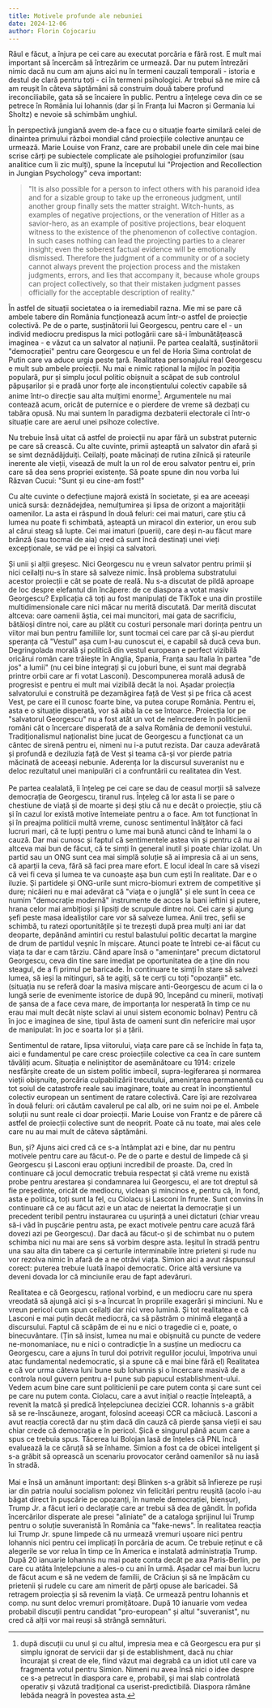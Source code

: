 ```yaml
---
title: Motivele profunde ale nebuniei
date: 2024-12-06
author: Florin Cojocariu
---
```

Răul e făcut, a înjura pe cei care au executat porcăria e fără rost. E mult mai important să încercăm să întrezărim ce urmează. Dar nu putem întrezări nimic dacă nu cum am ajuns aici nu în termeni cauzali temporali - istoria e destul de clară pentru toți - ci în termeni psihologici. Ar trebui să ne mire că am reușit în câteva săptămâni să construim două tabere profund ireconciliabile, gata să se încaiere în public. Pentru a înțelege ceva din ce se petrece în România lui Iohannis (dar și în Franța lui Macron și Germania lui Sholtz)  e nevoie să schimbăm unghiul.

În perspectivă jungiană avem de-a face cu o situație foarte similară celei de dinaintea primului război mondial când proiecțiile colective anunțau ce urmează. Marie Louise von Franz, care are probabil unele din cele mai bine scrise cărți pe subiectele complicate ale psihologiei profunzimilor (sau analitice cum îi zic mulți), spune la începutul lui "Projection and Recollection in Jungian Psychology" ceva important:

> "It is also possible for a person to infect others with his paranoid idea and for a sizable group to take up the erroneous judgment, until another group finally sets the matter straight. Witch-hunts, as examples of negative projections, or the veneration of Hitler as a savior-hero, as an example of positive projections, bear eloquent witness to the existence of the phenomenon of collective contagion. In such cases nothing can lead the projecting parties to a clearer insight; even the soberest factual evidence will be emotionally dismissed. Therefore the judgment of a community or of a society cannot always prevent the projection process and the mistaken judgments, errors, and lies that accompany it, because whole groups can project collectively, so that their mistaken judgment passes officially for the acceptable description of reality."

În astfel de situații societatea o ia iremediabil razna. Mie mi se pare că ambele tabere din România funcționează acum într-o astfel de proiecție colectivă. Pe de o parte, susținătorii lui Georgescu, pentru care el - un individ mediocru predispus la mici potlogării care să-i îmbunătățească imaginea - e văzut ca un salvator al națiunii. Pe partea cealaltă, susținătorii "democrației" pentru care Georgescu e un fel de Horia Sima controlat de Putin care va aduce urgia peste țară. Realitatea personajului real Georgescu e mult sub ambele proiecții. Nu mai e nimic rațional la mijloc în poziția populară, pur și simplu jocul politic obișnuit a scăpat de sub controlul păpușarilor și e pradă unor forțe ale inconștientului colectiv capabile să anime într-o direcție sau alta mulțimi enorme[^1]. Argumentele nu mai contează acum, oricât de puternice e o pierdere de vreme să dezbați cu tabăra opusă. Nu mai suntem în paradigma dezbaterii electorale ci într-o situație care are aerul unei psihoze colective.

Nu trebuie însă uitat că astfel de proiecții nu apar fără un substrat puternic pe care să crească. Cu alte cuvinte, primii așteaptă un salvator din afară și se simt deznădăjduiți. Ceilalți, poate măcinați de rutina zilnică și rateurile inerente ale vieții, visează de mult la un rol de erou salvator pentru ei, prin care să dea sens propriei existențe. Să poate spune din nou vorba lui Răzvan Cucui: "Sunt și eu cine-am fost!" 

Cu alte cuvinte o defecțiune majoră există în societate, și ea are aceeași unică sursă: deznădejdea, nemulțumirea și lipsa de orizont a majorității oamenilor. La asta ei răspund în două feluri: cei mai maturi, care știu că lumea nu poate fi schimbată, așteaptă un miracol din exterior, un erou sub al cărui steag să lupte. Cei mai imaturi (puerii), care deși n-au făcut mare brânză (sau tocmai de aia) cred că sunt încă destinați unei vieți excepționale, se văd  pe ei înșiși ca salvatori.

Și unii și alții greșesc. Nici Georgescu nu e vreun salvator pentru primii și nici ceilalți nu-s în stare să salveze nimic. Însă problema substratului acestor proiecții e cât se poate de reală. Nu s-a discutat de pildă aproape de loc despre elefantul din încăpere: de ce diaspora a votat masiv Georgescu? Explicația că toți au fost manipulați de TikTok e una din prostiile multidimensionale care nici măcar nu merită discutată. Dar merită discutat altceva: oare oamenii ăștia, cei mai muncitori, mai gata de sacrificiu, bătăioși dintre noi, care au plătit cu costuri personale mari dorința pentru un viitor mai bun pentru familiile lor, sunt tocmai cei care par că și-au pierdut speranța că "Vestul" așa cum l-au cunoscut ei, e capabil să ducă ceva bun. Degringolada morală și politică din vestul european e perfect vizibilă oricărui român care trăiește în Anglia, Spania, Franța sau Italia în partea "de jos" a lumii" (nu cei bine integrați și cu joburi bune, ei sunt mai degrabă printre orbii care ar fi votat Lasconi). Descompunerea morală adusă de progresist e pentru ei mult mai vizibilă decât la noi. Așadar proiecția salvatorului e construită pe dezamăgirea față de Vest și pe frica că acest Vest, pe care ei îl cunosc foarte bine, va putea corupe România. Pentru ei, asta e o situație disperată, vor să aibă la ce se întoarce. Proiecția lor pe "salvatorul Georgescu" nu a fost atât un vot de neîncredere în politicienii români cât o încercare disperată de a salva România de demonii vestului. Tradiționalismul naționalist bine jucat de Georgescu a funcționat ca un cântec de sirenă pentru ei, nimeni nu i-a putut rezista. Dar cauza adevărată și profundă e deziluzia față de Vest și teama că-și vor pierde patria măcinată de aceeași nebunie. Aderența lor la discursul suveranist nu e deloc rezultatul unei manipulări ci a confruntării cu realitatea din Vest.\
\
Pe partea cealalată, îi înțeleg pe cei care se dau de ceasul morții să salveze democrația de Georgescu, tiranul rus. Înțeleg că lor asta li se pare o chestiune de viață și de moarte și deși știu că nu e decât o proiecție, știu că și în cazul lor există motive întemeiate pentru a o face. Am tot funcționat în și în preajma politicii multă vreme, cunosc sentimentul înălțător că faci lucruri mari, că te lupți pentru o lume mai bună atunci când te înhami la o cauză. Dar mai cunosc și faptul că sentimentele astea vin și pentru că nu ai altceva mai bun de făcut, că te simți în general inutil și poate chiar izolat. Un partid sau un ONG sunt cea mai simplă soluție să ai impresia că ai un sens, că aparții la ceva, fără să faci prea mare efort. E locul ideal în care să visezi că vei fi ceva și lumea te va cunoaște așa bun cum ești în realitate. Dar e o iluzie. Și partidele și ONG-urile sunt micro-biomuri extrem de competitive și dure; nicăieri nu e mai adevărat că "viața e o junglă" și ele sunt în ceea ce numim "democrație modernă" instrumente de acces la bani ieftini și putere, hrana celor mai ambițioși și lipsiți de scrupule dintre noi. Cei care și ajung șefi peste masa idealiștilor care vor să salveze lumea. Anii trec, șefii se schimbă, tu ratezi oportunitățile și te trezești după prea mulți ani iar dat deoparte, depănând amintiri cu restul balastului politic decartat la margine de drum de partidul veșnic în mișcare. Atunci poate te întrebi ce-ai făcut cu viața ta dar e cam târziu. Când apare însă o "amenințare" precum dictatorul Georgescu, ceva din tine sare imediat pe oportunitatea de a ține din nou steagul, de a fi primul pe baricade. În continuare te simți în stare să salvezi lumea, să ieși la mitinguri, să te agiți, să te cerți cu toți "opozanții" etc. (situația nu se referă doar la masiva mișcare anti-Georgescu de acum ci la o lungă serie de evenimente istorice de după 90, începând cu minerii, motivați de șansa de a face ceva mare, de importanța lor nesperată în timp ce nu erau mai mult decât niște sclavi ai unui sistem economic bolnav) Pentru că în joc e imaginea de sine, tipul ăsta de oameni sunt din nefericire mai ușor de manipulat: în joc e soarta lor și a țării.

Sentimentul de ratare, lipsa viitorului, viața care pare că se închide în fața ta, aici e fundamentul pe care cresc proiecțiile colective ca cea în care suntem tăvăliți acum. Situația e neliniștitor de asemănătoare cu 1914: crizele nesfârșite create de un sistem politic imbecil, supra-legiferarea și normarea vieții obișnuite, porcăria culpabilizării trecutului, amenințarea permanentă cu tot soiul de catastrofe reale sau imaginare, toate au creat în inconștientul colectiv european un sentiment de ratare colectivă. Care își are rezolvarea în două feluri: ori căutăm cavalerul pe cal alb, ori ne suim noi pe el. Ambele soluții nu sunt reale ci doar proiecții. Marie Louise von Frantz e de părere că astfel de proiecții colective sunt de neoprit. Poate că nu toate, mai ales cele care nu au mai mult de câteva săptămâni.

Bun, și? Ajuns aici cred că ce s-a întâmplat azi e bine, dar nu pentru motivele pentru care au făcut-o. Pe de o parte e destul de limpede că și Georgescu și Lasconi erau opțiuni incredibil de proaste. Da, cred în continuare că jocul democratic trebuia respectat și câtă vreme nu există probe pentru arestarea și condamnarea lui Georgescu, el are tot dreptul să fie președinte, oricât de mediocru, viclean și mincinos e, pentru că, în fond, asta e politica, toți sunt la fel, cu Ciolacu și Lasconi în frunte. Sunt convins în continuare că ce au făcut azi e un atac de neiertat la  democrație și un precedent teribil pentru instaurarea cu ușurință a unei dictaturi (chiar vreau să-i văd în pușcărie pentru asta, pe exact motivele pentru care acuză fără dovezi azi pe Georgescu). Dar dacă au făcut-o și de schimbat nu o putem schimba nici nu mai are sens să vorbim despre asta. Ieșitul în stradă pentru una sau alta din tabere ca și certurile interminabile între prieteni și rude nu vor rezolva nimic în afară de a ne otrăvi viața. Simion aici a avut răspunsul corect: puterea trebuie luată înapoi democratic. Orice altă versiune va deveni dovada lor că minciunile erau de fapt adevăruri.

Realitatea e că Georgescu, rațional vorbind, e un mediocru care nu spera vreodată să ajungă aici și s-a încurcat în propriile exagerări și minciuni. Nu e vreun pericol cum spun ceilalți dar nici vreo lumină. Și tot realitatea e că Lasconi e mai puțin decât mediocră, ca să păstrăm o minimă eleganță a discursului. Faptul că scăpăm de ei nu e nici o tragedie ci e, poate, o binecuvântare. (Țin să insist, lumea nu mai e obișnuită cu puncte de vedere ne-monomaniace, nu e nici o contradicție în a susține un mediocru ca Georgescu, care a ajuns în turul doi potrivit regulilor jocului, împotriva unui atac fundamental nedemocratic, și a spune că e mai bine fără el) Realitatea e că vor urma câteva luni bune sub Iohannis și o încercare masivă de a controla noul guvern pentru a-l pune sub papucul establishment-ului.  Vedem acum bine care sunt politicienii pe care putem conta și care sunt cei pe care nu putem conta. Ciolacu, care a avut inițial o reacție înțeleaptă, a revenit la matcă și predică înțelepciunea deciziei CCR. Iohannis s-a grăbit să se re-înscăuneze, arogant, folosind aceeași CCR ca măciucă. Lasconi a avut reacția corectă dar nu știm dacă din cauză că pierde șansa vieții ei sau chiar crede că democrația e în pericol. Șică e singurul până acum care a spus ce trebuia spus. Tăcerea lui Bolojan lasă de înțeles că PNL încă evaluează la ce căruță să se înhame. Simion a fost ca de obicei inteligent și s-a grăbit să oprească un scenariu provocator cerând oamenilor să nu iasă în stradă.\
\
Mai e însă un amănunt important: deși Blinken s-a grăbit să înfiereze pe ruși iar din patria noului socialism polonez vin felicitări pentru reușită (acolo i-au băgat direct în pușcărie pe opozanți, în numele democrației, biensur), Trump Jr. a făcut ieri o declarație care ar trebui să dea de gândit. În pofida încercărilor disperate ale presei "aliniate" de a cataloga sprijinul lui Trump pentru o soluție suveranistă în România ca "fake-news". În realitatea reacția lui Trump Jr. spune limpede că nu urmează vremuri ușoare nici pentru Iohannis nici pentru cei implicați în porcăria de acum. Ce trebuie reținut e că alegerile se vor relua în timp ce în America e instalată administrația Trump. După 20 ianuarie Iohannis nu mai poate conta decât pe axa Paris-Berlin, pe care cu atâta înțelepciune a ales-o cu ani în urmă. Așadar cel mai bun lucru de făcut acum e să ne vedem de familii, de Crăciun și să ne împăcăm cu prietenii și rudele cu care am nimerit de părți opuse ale baricadei. Să retragem proiecția și să revenim la viață. Ce urmează pentru Iohannis et comp. nu sunt deloc vremuri promițătoare. După 10 ianuarie vom vedea probabil discuții pentru candidat "pro-european" și altul "suveranist", nu cred că alții vor mai reuși să strângă semnături.



[^1]: după discuții cu unul și cu altul, impresia mea e că Georgescu era pur și simplu ignorat de servicii dar și de establishment, dacă nu chiar încurajat și creat de ele, fiind văzut mai degrabă ca un idiot util care va fragmenta votul pentru Simion. Nimeni nu avea însă nici o idee despre ce s-a petrecut în diaspora care e, probabil, și mai slab controlată operativ și văzută tradițional ca userist-predictibilă. Diaspora rămâne lebăda neagră în povestea asta.
